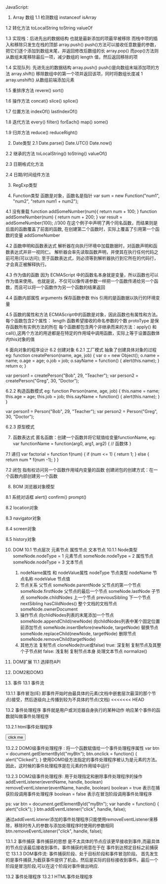 JavaScript:
1. Array 数组
1.1 检测数组
instanceof  isArray

1.2 转化方法
toLocalString   toString    valueOf

1.3 实现栈：后进先出的数据结构   也就是最新添加的项最早被移除  而栈中项的插入和移除只发生在栈的顶部
array.push()        push()方法可以接收任意数量的参数，把它们逐个添加到数组末尾，并返回修改后数组的长
array.pop()         而pop()方法则从数组末尾移除最后一项，减少数组的 length 值，然后返回移除的项

1.4 实现队列: 先进先出的数据结构
array.push()        push()是向数组末端添加项的方法
array.shift()       移除数组中的第一个项并返回该项，同时将数组长度减 1
array.unshift()     从数组前端添加元素

1.5 重排序方法
revere()  sort()

1.6 操作方法
concat()  slice()  splice()

1.7 位置方法
indexOf()     lastIndexOf()

1.8 迭代方法
every()   filter()  forEach()   map()   some()

1.9 归并方法
reduce()  reduceRight()

2. Date类型
2.1 Date.parse()  Date.UTC()    Date.now()

2.2 继承的方法
toLocalString()   toString()    valueOf()

2.3 日期格式化方法

2.4 日期/时间组件方法

3. RegExp类型

4. Function类型
函数是对象，函数名是指针
var sum = new Function("num1", "num2", "return num1 + num2");

4.1 没有重载
function addSomeNumber(num){
        return num + 100;
}
function addSomeNumber(num) {
    return num + 200;
}
var result = addSomeNumber(100); //300
在这个例子中声明了两个同名函数，而结果则是后面的函数覆盖了前面的函数,
在创建第二个函数时，实际上覆盖了引用第一个函数的变量 addSomeNumber

4.2 函数申明和函数表达式
解析器在向执行环境中加载数据时，对函数声明和函数表达式并非一视同仁。
解析器会率先读取函数声明，并使其在执行任何代码之前可用(可以访问);
至于函数表达式，则必须等到解析器执行到它所在的代码行，才会真正被解释执行。

4.3 作为值的函数
因为 ECMAScript 中的函数名本身就是变量，所以函数也可以作为值来使用。
也就是说，不仅可以像传递参数一样把一个函数传递给另一个函数，而且可以将一个函数作为另一个函数的结果返回

4.4 函数内部属性
arguments   保存函数参数
this        引用的是函数据以执行的环境变量

4.5 函数的属性和方法
ECMAScript中的函数是对象，因此函数也有属性和方法。每个函数包含2个属性：
length      函数希望接收的命名参数的个数
protoType   是保存函数所有实例方法的所在
每个函数都包含两个非继承而来的方法：apply() 和 call(),这两个方法的用途都是在特定的作用域中调用函数，实际上等于设置函数体内this对象的值



   

6 面向对象的程序设计
6.2 创建对象
6.2.1 工厂模式 抽象了创建具体对象的过程
eg:
function createPerson(name, age, job) {
    var o = new Object();
    o.name = name;
    o.age = age;
    o.job = job;
    o.sayName = function() {
        alert(this.name);
    }
    return o;
}

var person1 = createPerson("Bob", 29, "Teacher");
var person2 = createPerson("Greg", 30, "Doctor");

6.2.2 构造函数模式
eg:
function Person(name, age, job) {
    this.name = name;
    this.age = age;
    this.job = job;
    this.sayName = function() {
        alert(this.name);
    }
}

var person1 = Person("Bob", 29, "Teacher");
var person2 = Person("Greg", 30, "Doctor");

6.2.3 原型模式



7. 函数表达式
匿名函数：创建一个函数并将它赋值给变量functionName,
eg:
var functionName = function(arg0, arg1, arg2) {
    // 函数体
}

7.1 递归
var factorial = function f(num) {
    if (num <= 1) {
        return 1;
    } else {
        return num * f(num -1);
    }
}

7.2 闭包
指有权访问另一个函数作用域内变量的函数
创建闭包的创建方式：在一个函数内部创建另一个函数


8. BOM
浏览器对象模型

8.1 系统对话框
alert()     confirm()   prompt()

8.2 location对象

8.3 navigator对象

8.4 screen对象

8.5 history对象


10. DOM
10.1 节点层次       元素节点    属性节点    文本节点
10.1.1 Node类型
someNode.nodeType = 1   元素节点
someNode.nodeType = 2   属性节点
someNode.nodeType = 3   文本节点
    1. nodeName属性 和 nodeValue属性
       nodeType    节点类型
       nodeName    节点名称
       nodeValue   节点值
    2. 节点关系
       父节点      someNode.parentNode
       父节点的第一个节点    someNode.firstNode
       父节点的最后一个节点  someNode.lastNode
       子节点      someNode.childNodes
       上一个节点   previousSibling
       下一个节点   nextSibling
       hasClildNodes()
       整个文档的文档节点    someNode.ownerDocument
    3. 操作节点
       向chlidNodes列表的末尾添加一个节点         someNode.appendChild(newNode)
       向childNodes列表中某个固定位置前添加节点    someNode.insertBefore(newNode, targetNode)
       替换节点         someNode.replaceChild(newNode, targetNode)
       删除节点         someNode.removeChild(targetNode)
    4. 其他方法
       复制节点  cloneNode(true或false)    true: 深复制 复制节点及其整个子节点树  false: 浅复制 复制节点本身
       处理文本节点  normalize()


11. DOM扩展
11.1 选择符API


12. DOM2和DOM3


13. 事件
13.1 事件流

13.1.1 事件冒泡(IE) 即事件开始时由最具体的元素(文档中嵌套层次最深的那个节点)接受，然后逐级向上传播到较为不具体的节点(文档)
<<<<<<< HEAD

13.2 事件处理程序
事件就是用户或浏览器自身执行的某种动作
响应某个事件的函数就叫做事件处理程序

13.2.1 html事件处理程序
<script>
    function showMessage() {
        alert("hello world");
    }
</script>
<input type="button" value="click me" onclick="showMessage()" />

13.2.2 DOM0级事件处理程序 : 将一个函数赋值给一个事件处理程序属性
var btn = document.getElementById("myBtn");
btn.onclick = function() {
    alert("Clicked");
}
使用DOM0级方法指定的事件处理程序被认为是元素的方法。因此，这时候的事件处理程序是在元素的作用域中运行

13.2.3 DOM2级事件处理程序: 
用于处理指定和删除事件处理程序的操作
addEventListener(eventName, handle, boolean)  removeEventListener(eventName, handle, boolean)
boolean = true  表示在捕获阶段调用事件处理程序
boolean = false 表示在冒泡阶段调用事件处理程序

ps:
var btn = document.getElementById("myBtn");
var handle = function() {
    alert("click");
}
btn.addEventListener("click", handle, false);

通过addEventListener添加的事件处理程序只能使用removeEventListener来移除，移除时传入的参数与添加处理程序时使用的参数相同
btn.removeEventListener("click", handle, false);

13.1.2 事件捕获 事件捕获的思想 是不太具体的节点应该更早接收到事件,而最具体的节点应该最后接收到事件。事件捕获的用意在于在 事件到达预定目标之前捕获它
13.1.3 DOM事件流: 事件捕获阶段、处于目标阶段和事件冒泡阶段。
首先发生的是事件捕获,为截获事件提供了机会。然后是实际的目标接收到事件。最后一个阶段是冒泡阶段,可以在这个阶段对事件做出响应.

13.2 事件处理程序
13.2.1 HTML事件处理程序

